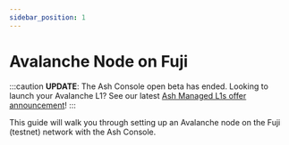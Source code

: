 ```yaml
---
sidebar_position: 1
---
```


# Avalanche Node on Fuji

:::caution
**UPDATE**: The Ash Console open beta has ended. Looking to launch your Avalanche L1? See our latest [Ash Managed L1s offer announcement](https://ashavax.hashnode.dev/announcing-ash-managed-l1s-and-avalanche-builder-credits)!
:::

This guide will walk you through setting up an Avalanche node on the Fuji (testnet) network with the Ash Console.
